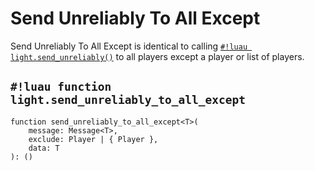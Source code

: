 # Send Unreliably To All Except

Send Unreliably To All Except is identical to calling [`#!luau light.send_unreliably()`](./send_unreliably.md) to all
players except a player or list of players.

## `#!luau function light.send_unreliably_to_all_except`

```luau title='<!-- b:server --> <!-- b:sync -->'
function send_unreliably_to_all_except<T>(
    message: Message<T>,
    exclude: Player | { Player },
    data: T
): ()
```

